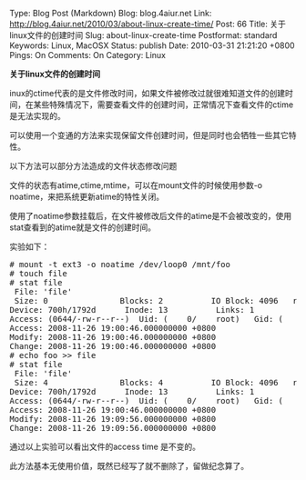 Type: Blog Post (Markdown)
Blog: blog.4aiur.net
Link: http://blog.4aiur.net/2010/03/about-linux-create-time/
Post: 66
Title: 关于linux文件的创建时间
Slug: about-linux-create-time
Postformat: standard
Keywords: Linux, MacOSX
Status: publish
Date: 2010-03-31 21:21:20 +0800
Pings: On
Comments: On
Category: Linux

**关于linux文件的创建时间**

inux的ctime代表的是文件修改时间，如果文件被修改过就很难知道文件的创建时间，在某些特殊情况下，需要查看文件的创建时间，正常情况下查看文件的ctime是无法实现的。

可以使用一个变通的方法来实现保留文件创建时间，但是同时也会牺牲一些其它特性。

以下方法可以部分方法造成的文件状态修改问题

文件的状态有atime,ctime,mtime，可以在mount文件的时候使用参数-o noatime，来把系统更新atime的特性关闭。

使用了noatime参数挂载后，在文件被修改后文件的atime是不会被改变的，使用stat查看到的atime就是文件的创建时间。

实验如下：

<pre lang="bash">
# mount -t ext3 -o noatime /dev/loop0 /mnt/foo
# touch file
# stat file
 File: 'file'
 Size: 0               Blocks: 2          IO Block: 4096   regular empty file
Device: 700h/1792d      Inode: 13          Links: 1
Access: (0644/-rw-r--r--)  Uid: (    0/    root)   Gid: (    0/    root)
Access: 2008-11-26 19:00:46.000000000 +0800
Modify: 2008-11-26 19:00:46.000000000 +0800
Change: 2008-11-26 19:00:46.000000000 +0800
# echo foo >> file
# stat file
 File: 'file'
 Size: 4               Blocks: 4          IO Block: 4096   regular file
Device: 700h/1792d      Inode: 13          Links: 1
Access: (0644/-rw-r--r--)  Uid: (    0/    root)   Gid: (    0/    root)
Access: 2008-11-26 19:00:46.000000000 +0800
Modify: 2008-11-26 19:09:56.000000000 +0800
Change: 2008-11-26 19:09:56.000000000 +0800</pre>

通过以上实验可以看出文件的access time 是不变的。

此方法基本无使用价值，既然已经写了就不删除了，留做纪念算了。
